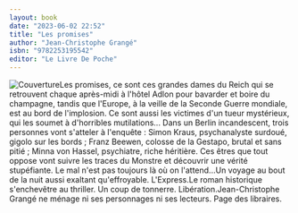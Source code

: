 ```yaml
---
layout: book
date: "2023-06-02 22:52"
title: "Les promises"
author: "Jean-Christophe Grangé"
isbn: "9782253195542"
editor: "Le Livre De Poche"
---
```

![Couverture](/img/9782253195542.jpg)Les promises, ce sont ces grandes dames du Reich qui se retrouvent chaque après-midi à l'hôtel Adlon pour bavarder et boire du champagne, tandis que l'Europe, à la veille de la Seconde Guerre mondiale, est au bord de l'implosion. Ce sont aussi les victimes d'un tueur mystérieux, qui les soumet à d'horribles mutilations...
Dans un Berlin incandescent, trois personnes vont s'atteler à l'enquête : Simon Kraus, psychanalyste surdoué, gigolo sur les bords ; Franz Beewen, colosse de la Gestapo, brutal et sans pitié ; Minna von Hassel, psychiatre, riche héritière.
Ces êtres que tout oppose vont suivre les traces du Monstre et découvrir une vérité stupéfiante.
Le mal n'est pas toujours là où on l'attend...Un voyage au bout de la nuit aussi exaltant qu'effroyable. L'Express.Le roman historique s'enchevêtre au thriller. Un coup de tonnerre. Libération.Jean-Christophe Grangé ne ménage ni ses personnages ni ses lecteurs. Page des libraires.